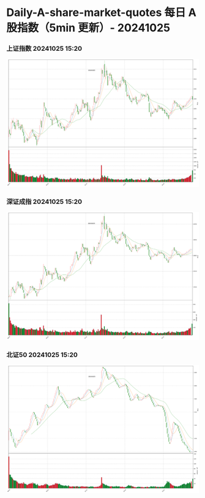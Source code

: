 
# Daily-A-share-market-quotes 每日 A 股指数（5min 更新）- 20241025

### 上证指数 20241025 15:20
![](./fig/2024/10/20241025-sh000001.png)

### 深证成指 20241025 15:20
![](./fig/2024/10/20241025-sz399001.png)

### 北证50 20241025 15:20
![](./fig/2024/10/20241025-bj899050.png)
